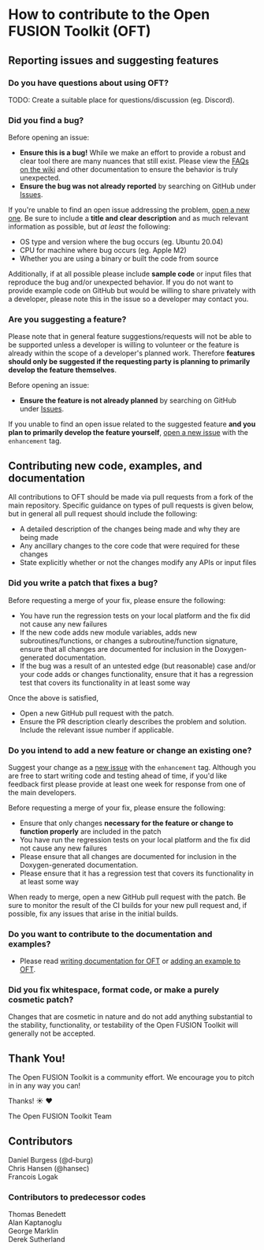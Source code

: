 # How to contribute to the Open FUSION Toolkit (OFT)

## Reporting issues and suggesting features

### Do you have questions about using OFT?
TODO: Create a suitable place for questions/discussion (eg. Discord).

### Did you find a bug?
Before opening an issue:
* **Ensure this is a bug!** While we make an effort to provide a robust and clear tool there are many nuances that still exist. Please view the [FAQs on the wiki](https://github.com/hansec/OpenFUSIONToolkit/wiki) and other documentation to ensure the behavior is truly unexpected.
* **Ensure the bug was not already reported** by searching on GitHub under [Issues](https://github.com/hansec/OpenFUSIONToolkit/issues).

If you're unable to find an open issue addressing the problem, [open a new one](https://github.com/hansec/OpenFUSIONToolkit/issues/new). Be sure to include a **title and clear description** and as much relevant information as possible, but *at least* the following:
 * OS type and version where the bug occurs (eg. Ubuntu 20.04)
 * CPU for machine where bug occurs (eg. Apple M2)
 * Whether you are using a binary or built the code from source

Additionally, if at all possible please include **sample code** or input files that reproduce the bug and/or unexpected behavior. If you do not want to provide example code on GitHub but would be willing to share privately with a developer, please note this in the issue so a developer may contact you.

### Are you suggesting a feature?
Please note that in general feature suggestions/requests will not be able to be supported unless a developer is willing to volunteer or the feature is already within the scope of a developer's planned work. Therefore **features should only be suggested if the requesting party is planning to primarily develop the feature themselves**.

Before opening an issue:
* **Ensure the feature is not already planned** by searching on GitHub under [Issues](https://github.com/hansec/OpenFUSIONToolkit/issues).

If you unable to find an open issue related to the suggested feature **and you plan to primarily develop the feature yourself**, [open a new issue](https://github.com/hansec/OpenFUSIONToolkit/issues/new) with the `enhancement` tag.

## Contributing new code, examples, and documentation

All contributions to OFT should be made via pull requests from a fork of the main repository. Specific guidance on types of pull requests is given below, but in general all pull request should include the following:
 * A detailed description of the changes being made and why they are being made
 * Any ancillary changes to the core code that were required for these changes
 * State explicitly whether or not the changes modify any APIs or input files

### Did you write a patch that fixes a bug?

Before requesting a merge of your fix, please ensure the following:
 * You have run the regression tests on your local platform and the fix did not cause any new failures
 * If the new code adds new module variables, adds new subroutines/functions, or changes a subroutine/function signature, ensure that all changes are documented for inclusion in the Doxygen-generated documentation.
 * If the bug was a result of an untested edge (but reasonable) case and/or your code adds or changes functionality, ensure that it has a regression test that covers its functionality in at least some way

Once the above is satisfied, 
* Open a new GitHub pull request with the patch.
* Ensure the PR description clearly describes the problem and solution. Include the relevant issue number if applicable.


### Do you intend to add a new feature or change an existing one?

Suggest your change as a [new issue](https://github.com/hansec/OpenFUSIONToolkit/issues) with the `enhancement` tag. Although you are free to start writing code and testing ahead of time, if you'd like feedback first please provide at least one week for response from one of the main developers.

Before requesting a merge of your fix, please ensure the following:
 * Ensure that only changes **necessary for the feature or change to function properly** are included in the patch
 * You have run the regression tests on your local platform and the fix did not cause any new failures
 * Please ensure that all changes are documented for inclusion in the Doxygen-generated documentation.
 * Please ensure that it has a regression test that covers its functionality in at least some way

When ready to merge, open a new GitHub pull request with the patch. Be sure to monitor the result of the CI builds for your new pull request and, if possible, fix any issues that arise in the initial builds.

### Do you want to contribute to the documentation and examples?

* Please read [writing documentation for OFT](https://github.com/hansec/OpenFUSIONToolkit/wiki/Writing-documentation-for-OFT) or [adding an example to OFT](https://github.com/hansec/OpenFUSIONToolkit/wiki/Adding-an-example-to-OFT).

### Did you fix whitespace, format code, or make a purely cosmetic patch?

Changes that are cosmetic in nature and do not add anything substantial to the stability, functionality, or testability of the Open FUSION Toolkit will generally not be accepted.

## Thank You!

The Open FUSION Toolkit is a community effort. We encourage you to pitch in in any way you can!

Thanks! :sunny: :heart:

The Open FUSION Toolkit Team

## Contributors
Daniel Burgess (@d-burg)\
Chris Hansen (@hansec)\
Francois Logak

### Contributors to predecessor codes
Thomas Benedett\
Alan Kaptanoglu\
George Marklin\
Derek Sutherland